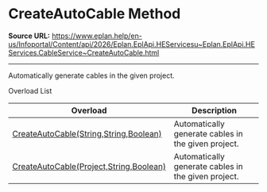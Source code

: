 # CreateAutoCable Method

**Source URL:** https://www.eplan.help/en-us/Infoportal/Content/api/2026/Eplan.EplApi.HEServicesu~Eplan.EplApi.HEServices.CableService~CreateAutoCable.html

---

Automatically generate cables in the given project.

Overload List

| Overload | Description |
| --- | --- |
| [CreateAutoCable(String,String,Boolean)](Eplan.EplApi.HEServicesu~Eplan.EplApi.HEServices.CableService~CreateAutoCable(String,String,Boolean).html) | Automatically generate cables in the given project. |
| [CreateAutoCable(Project,String,Boolean)](Eplan.EplApi.HEServicesu~Eplan.EplApi.HEServices.CableService~CreateAutoCable(Project,String,Boolean).html) | Automatically generate cables in the given project. |
